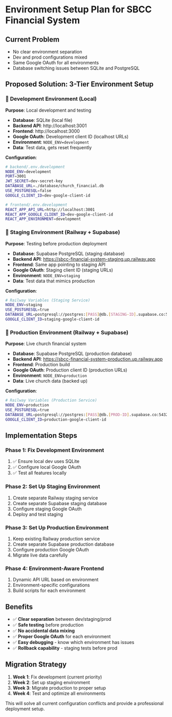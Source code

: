 # Environment Setup Plan for SBCC Financial System

## Current Problem
- No clear environment separation
- Dev and prod configurations mixed
- Same Google OAuth for all environments
- Database switching issues between SQLite and PostgreSQL

## Proposed Solution: 3-Tier Environment Setup

### 🔧 **Development Environment (Local)**
**Purpose**: Local development and testing
- **Database**: SQLite (local file)
- **Backend API**: http://localhost:3001
- **Frontend**: http://localhost:3000 
- **Google OAuth**: Development client ID (localhost URLs)
- **Environment**: `NODE_ENV=development`
- **Data**: Test data, gets reset frequently

**Configuration**:
```bash
# backend/.env.development
NODE_ENV=development
PORT=3001
JWT_SECRET=dev-secret-key
DATABASE_URL=./database/church_financial.db
USE_POSTGRESQL=false
GOOGLE_CLIENT_ID=dev-google-client-id
```

```bash
# frontend/.env.development  
REACT_APP_API_URL=http://localhost:3001
REACT_APP_GOOGLE_CLIENT_ID=dev-google-client-id
REACT_APP_ENVIRONMENT=development
```

### 🧪 **Staging Environment (Railway + Supabase)**
**Purpose**: Testing before production deployment
- **Database**: Supabase PostgreSQL (staging database)
- **Backend API**: https://sbcc-financial-system-staging.up.railway.app
- **Frontend**: Same app pointing to staging API
- **Google OAuth**: Staging client ID (staging URLs)
- **Environment**: `NODE_ENV=staging`
- **Data**: Test data that mimics production

**Configuration**:
```bash
# Railway Variables (Staging Service)
NODE_ENV=staging
USE_POSTGRESQL=true
DATABASE_URL=postgresql://postgres:[PASS]@db.[STAGING-ID].supabase.co:5432/postgres
GOOGLE_CLIENT_ID=staging-google-client-id
```

### 🚀 **Production Environment (Railway + Supabase)**
**Purpose**: Live church financial system
- **Database**: Supabase PostgreSQL (production database)
- **Backend API**: https://sbcc-financial-system-production.up.railway.app
- **Frontend**: Production build
- **Google OAuth**: Production client ID (production URLs)
- **Environment**: `NODE_ENV=production`
- **Data**: Live church data (backed up)

**Configuration**:
```bash
# Railway Variables (Production Service)
NODE_ENV=production  
USE_POSTGRESQL=true
DATABASE_URL=postgresql://postgres:[PASS]@db.[PROD-ID].supabase.co:5432/postgres
GOOGLE_CLIENT_ID=production-google-client-id
```

## Implementation Steps

### Phase 1: Fix Development Environment
1. ✅ Ensure local dev uses SQLite
2. ✅ Configure local Google OAuth
3. ✅ Test all features locally

### Phase 2: Set Up Staging Environment  
1. Create separate Railway staging service
2. Create separate Supabase staging database
3. Configure staging Google OAuth
4. Deploy and test staging

### Phase 3: Set Up Production Environment
1. Keep existing Railway production service
2. Create separate Supabase production database  
3. Configure production Google OAuth
4. Migrate live data carefully

### Phase 4: Environment-Aware Frontend
1. Dynamic API URL based on environment
2. Environment-specific configurations
3. Build scripts for each environment

## Benefits
- ✅ **Clear separation** between dev/staging/prod
- ✅ **Safe testing** before production
- ✅ **No accidental data mixing**
- ✅ **Proper Google OAuth** for each environment
- ✅ **Easy debugging** - know which environment has issues
- ✅ **Rollback capability** - staging tests before prod

## Migration Strategy
1. **Week 1**: Fix development (current priority)
2. **Week 2**: Set up staging environment
3. **Week 3**: Migrate production to proper setup
4. **Week 4**: Test and optimize all environments

This will solve all current configuration conflicts and provide a professional deployment setup.